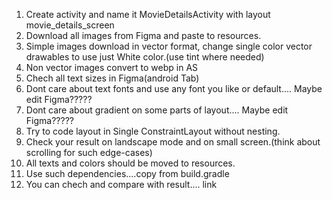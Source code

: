 1. Create activity and name it MovieDetailsActivity with layout movie_details_screen
2. Download all images from Figma and paste to resources.
3. Simple images download in vector format, change single color vector drawables to use just White color.(use tint where needed)
4. Non vector images convert to webp in AS
5. Chech all text sizes in Figma(android Tab)
6. Dont care about text fonts and use any font you like or default.... Maybe edit Figma?????
7. Dont care about gradient on some parts of layout.... Maybe edit Figma?????
8. Try to code layout in Single ConstraintLayout without nesting.
9. Check your result on landscape mode and on small screen.(think about scrolling for such edge-cases)
10. All texts and colors should be moved to resources.
11. Use such dependencies....copy from build.gradle
12. You can chech and compare with result.... link
